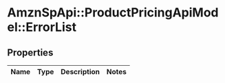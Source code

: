 # AmznSpApi::ProductPricingApiModel::ErrorList

## Properties
Name | Type | Description | Notes
------------ | ------------- | ------------- | -------------

